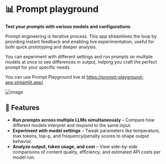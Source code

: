 # 📊 Prompt playground 

**Test your prompts with various models and configurations**

Prompt engineering is iterative process. This app streamlines the loop by providing instant feedback and enabling live experimentation, useful for both quick prototyping and deeper analysis.

You can experiment with different settings and run prompts on multiple models at once to see differences in output, helping you craft the perfect prompt for your specific needs.

You can use Prompt Playground live at https://prompt-playground-app.streamlit.app/

![image](https://github.com/user-attachments/assets/7d4611f0-7649-44e2-b7a5-2cad2aae0838)

## 🔧 Features
- **Run prompts across multiple LLMs simultaneously** – Compare how different models interpret and respond to the same input.
- **Experiment with model settings** – Tweak parameters like temperature, max tokens, top-p, and frequency/penalty scores to shape output behavior.
- **Analyze output, token usage, and cost** – View side-by-side comparisons of content quality, efficiency, and estimated API costs per model run.

